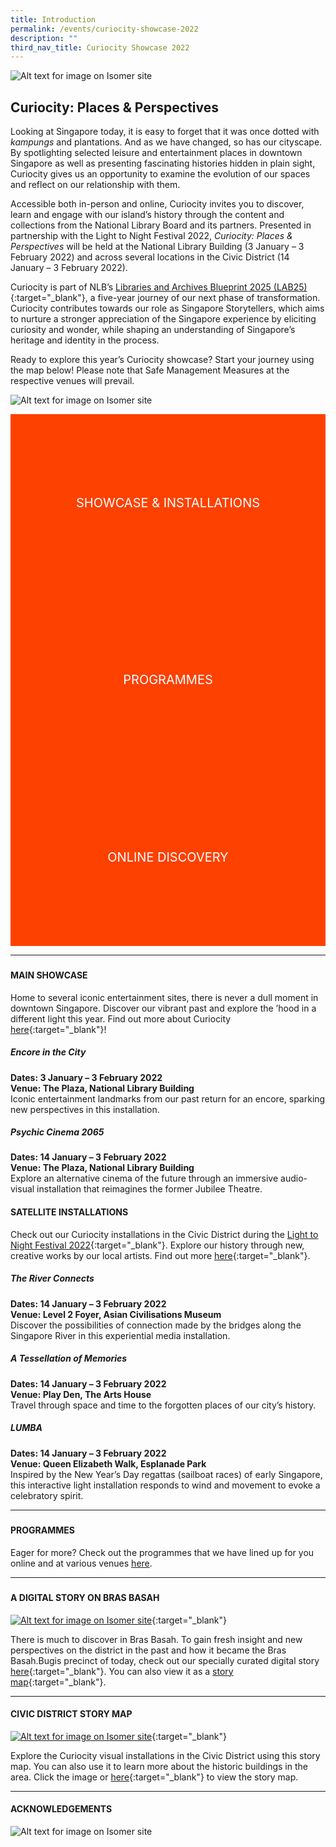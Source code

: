 ```yaml
---
title: Introduction
permalink: /events/curiocity-showcase-2022
description: ""
third_nav_title: Curiocity Showcase 2022
---
```

<style type="text/css">
	/* Click Box */
.clickbox { display: block; position: relative; width: 100%; padding-bottom: 56.25%; background-color: transparent; }
.clickbox span { padding: .5rem; }
.clickbox a { position: absolute; display: flex; width: 100%; height: 100%; align-items: center; justify-content: center; font-size: 1.25rem; text-align: center; text-decoration: none; text-transform: uppercase; }
.clickbox a:focus,
.clickbox a:hover { text-decoration: none; }

/* Orange */
.clickbox.is-orange { background-color: #FD4101; color: #FFFFFF; }
.clickbox.is-orange a { color: #FFFFFF; }
.clickbox.is-orange a:focus,
.clickbox.is-orange a:hover { background-color: #F3B69E; color: #000000; }	
</style>

![Alt text for image on Isomer site](/images/CuriocityShowcasePPwebtopbanner.jpg)
## **Curiocity: Places & Perspectives**
Looking at Singapore today, it is easy to forget that it was once dotted with *kampungs* and plantations. And as we have changed, so has our cityscape. By spotlighting selected leisure and entertainment places in downtown Singapore as well as presenting fascinating histories hidden in plain sight, Curiocity gives us an opportunity to examine the evolution of our spaces and reflect on our relationship with them.

Accessible both in-person and online, Curiocity invites you to discover, learn and engage with our island’s history through the content and collections from the National Library Board and its partners. Presented in partnership with the Light to Night Festival 2022, *Curiocity: Places & Perspectives* will be held at the National Library Building (3 January – 3 February 2022) and across several locations in the Civic District (14 January – 3 February 2022).

Curiocity is part of NLB’s [Libraries and Archives Blueprint 2025 (LAB25)](https://www.nlb.gov.sg/WhoWeAre/AboutUs/AboutLAB25.aspx){:target="_blank"}, a five-year journey of our next phase of transformation. Curiocity contributes towards our role as Singapore Storytellers, which aims to nurture a stronger appreciation of the Singapore experience by eliciting curiosity and wonder, while shaping an understanding of Singapore’s heritage and identity in the process.

Ready to explore this year’s Curiocity showcase? Start your journey using the map below! Please note that Safe Management Measures at the respective venues will prevail.

![Alt text for image on Isomer site](/images/curiocityshowcasemap2022jan.jpg)

<div class="row is-multiline">
  <div class="col is-one-half">
    <div class="clickbox is-orange">
      <a href="#showcase">
        <span>Showcase & Installations</span>
      </a>
    </div>
  </div>
  <div class="col is-one-half">
    <div class="clickbox is-orange">
      <a href="#programmes">
        <span>Programmes</span>
      </a>
    </div>
  </div>
	<div class="col is-one-half">
    <div class="clickbox is-orange">
      <a href="#onlinecontent">
        <span>Online Discovery</span>
      </a>
    </div>
  </div>
  </div>

___
<h5 class="margin--bottom--lg" id="showcase"></h5>

#### **MAIN SHOWCASE**
Home to several iconic entertainment sites, there is never a dull moment in downtown Singapore. Discover our vibrant past and explore the ’hood in a different light this year. Find out more about Curiocity [here](/events/curiocity-showcase-2022/main){:target="_blank"}!

##### **Encore in the City**
**Dates: 3 January – 3 February 2022
<br>Venue: The Plaza, National Library Building**
<br>Iconic entertainment landmarks from our past return for an encore, sparking new perspectives in this installation.
<br>
##### **Psychic Cinema 2065**
**Dates: 14 January – 3 February 2022
<br>Venue: The Plaza, National Library Building**
<br>Explore an alternative cinema of the future through an immersive audio-visual installation that reimagines the former Jubilee Theatre.

#### **SATELLITE INSTALLATIONS**
Check out our Curiocity installations in the Civic District during the [Light to Night Festival 2022](https://www.nationalgallery.sg/lighttonight/){:target="_blank"}. Explore our history through new, creative works by our local artists. Find out more [here](/events/curiocity-showcase-2022/satellite){:target="_blank"}.

##### **The River Connects**
**Dates: 14 January – 3 February 2022
<br>Venue: Level 2 Foyer, Asian Civilisations Museum**
<br>Discover the possibilities of connection made by the bridges along the Singapore River in this experiential media installation.
<br>
##### **A Tessellation of Memories**
**Dates: 14 January – 3 February 2022
<br>Venue: Play Den, The Arts House**
<br>Travel through space and time to the forgotten places of our city’s history.
<br>
##### **LUMBA**
**Dates: 14 January – 3 February 2022
<br>Venue: Queen Elizabeth Walk, Esplanade Park**
<br>Inspired by the New Year’s Day regattas (sailboat races) of early Singapore, this interactive light installation responds to wind and movement to evoke a celebratory spirit.

________
<h5 class="margin--bottom--lg" id="programmes"></h5>

#### **PROGRAMMES**
Eager for more? Check out the programmes that we have lined up for you online and at various venues [here](/events/curiocity-showcase-2022/programmes).

________
<h5 class="margin--bottom--lg" id="onlinecontent"></h5>

#### **A DIGITAL STORY ON BRAS BASAH**

[![Alt text for image on Isomer site](/images/bb-showcase-cover-dg.png)](/singapore-visualised/digital-stories/bb-intro){:target="_blank"}

There is much to discover in Bras Basah. To gain fresh insight and new perspectives on the district in the past and how it became the Bras Basah.Bugis precinct of today, check out our specially curated digital story [here](/singapore-visualised/digital-stories/bb-intro){:target="_blank"}. You can also view it as a [story map](https://go.gov.sg/vigaqf){:target="_blank"}.


________

#### **CIVIC DISTRICT STORY MAP**

[![Alt text for image on Isomer site](/images/storymap-image-civic-district.png)](https://go.gov.sg/lcy3re){:target="_blank"}

Explore the Curiocity visual installations in the Civic District using this story map. You can also use it to learn more about the historic buildings in the area. Click the image or [here](https://go.gov.sg/lcy3re){:target="_blank"} to view the story map.

________

#### **ACKNOWLEDGEMENTS**

![Alt text for image on Isomer site](/images/CuriocityShowcasePPLogos2.jpg)